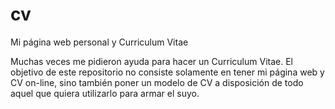 # cv
Mi página web personal y Curriculum Vitae

Muchas veces me pidieron ayuda para hacer un Curriculum Vitae.
El objetivo de este repositorio no consiste solamente en tener mi página web y CV on-line,
sino también poner un modelo de CV a disposición de todo aquel que quiera utilizarlo para armar el suyo.